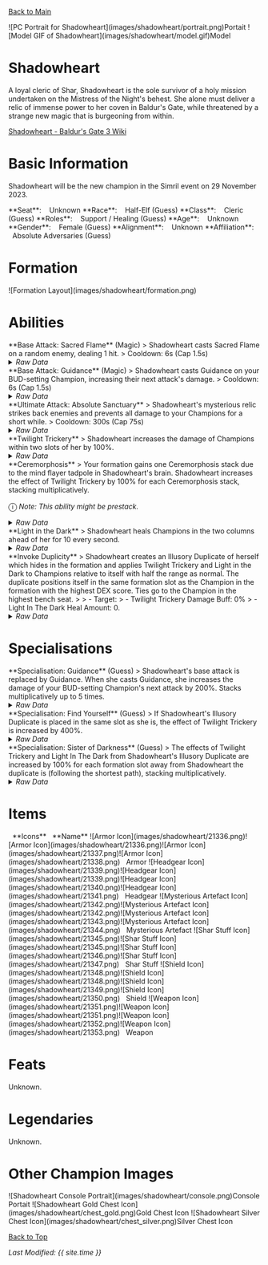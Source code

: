 [Back to Main](index.md)

<span class="championPortraitsRow">
    <span class="championPortraitsImage">
        ![PC Portrait for Shadowheart](images/shadowheart/portrait.png)Portait
    </span>
    <span class="championPortraitsImage">
        ![Model GIF of Shadowheart](images/shadowheart/model.gif)Model
    </span>
</span>

# Shadowheart

A loyal cleric of Shar, Shadowheart is the sole survivor of a holy mission undertaken on the Mistress of the Night's behest. She alone must deliver a relic of immense power to her coven in Baldur's Gate, while threatened by a strange new magic that is burgeoning from within.

[Shadowheart - Baldur's Gate 3 Wiki](https://bg3.wiki/wiki/Shadowheart)

# Basic Information

Shadowheart will be the new champion in the Simril event on 29 November 2023.

<span class="champStatsTableColumn">
    <span class="champStatsTableRow">
        <span class="champStatsTableInfoHeader">
            <span style="margin-right:4px;">**Seat**:</span>
        </span>
        <span class="champStatsTableInfoSmall">
            <span style="margin-left:8px;">Unknown</span>
        </span>
    </span>
    <span class="champStatsTableRow">
        <span class="champStatsTableInfoHeader">
            <span style="margin-right:4px;">**Race**:</span>
        </span>
        <span class="champStatsTableInfoSmall">
            <span style="margin-left:8px;">Half-Elf (Guess)</span>
        </span>
    </span>
    <span class="champStatsTableRow">
        <span class="champStatsTableInfoHeader">
            <span style="margin-right:4px;">**Class**:</span>
        </span>
        <span class="champStatsTableInfoSmall">
            <span style="margin-left:8px;">Cleric (Guess)</span>
        </span>
    </span>
    <span class="champStatsTableRow">
        <span class="champStatsTableInfoHeader">
            <span style="margin-right:4px;">**Roles**:</span>
        </span>
        <span class="champStatsTableInfoSmall">
            <span style="margin-left:8px;">Support / Healing (Guess)</span>
        </span>
    </span>
    <span class="champStatsTableRow">
        <span class="champStatsTableInfoHeader">
            <span style="margin-right:4px;">**Age**:</span>
        </span>
        <span class="champStatsTableInfoSmall">
            <span style="margin-left:8px;">Unknown</span>
        </span>
    </span>
    <span class="champStatsTableRow">
        <span class="champStatsTableInfoHeader">
            <span style="margin-right:4px;">**Gender**:</span>
        </span>
        <span class="champStatsTableInfoSmall">
            <span style="margin-left:8px;">Female (Guess)</span>
        </span>
    </span>
    <span class="champStatsTableRow">
        <span class="champStatsTableInfoHeader">
            <span style="margin-right:4px;">**Alignment**:</span>
        </span>
        <span class="champStatsTableInfoSmall">
            <span style="margin-left:8px;">Unknown</span>
        </span>
    </span>
    <span class="champStatsTableRow">
        <span class="champStatsTableInfoHeader">
            <span style="margin-right:4px;">**Affiliation**:</span>
        </span>
        <span class="champStatsTableInfoSmall">
            <span style="margin-left:8px;">Absolute Adversaries (Guess)</span>
        </span>
    </span>
</span>

# Formation

<span class="formationBorder">
    ![Formation Layout](images/shadowheart/formation.png)
</span>

# Abilities

<div markdown="1" class="abilityBorder"><div markdown="1" class="abilityBorderInner">
**Base Attack: Sacred Flame** (Magic)
> Shadowheart casts Sacred Flame on a random enemy, dealing 1 hit.  
> Cooldown: 6s (Cap 1.5s)
<details><summary><em>Raw Data</em></summary>
<p>
<pre>
{
    "description": "Shadowheart casts Sacred Flame on a random enemy, dealing 1 hit.",
    "long_description": "",
    "damage_modifier": 1,
    "damage_types": ["magic"],
    "graphic_id": 0,
    "target": "random",
    "aoe_radius": 0,
    "tags": ["ranged"],
    "num_targets": 1,
    "animations": [{
        "projectile_details": {
            "projectile_hit_graphic_id": 21569,
            "projectile_speed": 10000,
            "hash": "220b7624ef8bba01663706bfc0b44e70"
        },
        "hit_sound": 133,
        "shoot_sound": 164,
        "type": "ranged_attack",
        "projectile": "pd_generic_projectile",
        "shoot_frame": 10
    }],
    "name": "Sacred Flame",
    "cooldown": 6,
    "id": 701
}
</pre>
</p>
</details>
</div></div>
<div markdown="1" class="abilityBorder"><div markdown="1" class="abilityBorderInner">
**Base Attack: Guidance** (Magic)
> Shadowheart casts Guidance on your BUD-setting Champion, increasing their next attack's damage.  
> Cooldown: 6s (Cap 1.5s)
<details><summary><em>Raw Data</em></summary>
<p>
<pre>
{
    "description": "Shadowheart casts Guidance on your BUD-setting Champion, increasing their next attack's damage.",
    "long_description": "",
    "damage_modifier": 1,
    "damage_types": ["magic"],
    "graphic_id": 0,
    "target": "none",
    "aoe_radius": 0,
    "tags": ["ranged"],
    "num_targets": 0,
    "animations": [{
        "no_cooldown_display": false,
        "no_jump": true,
        "animation_sequence_name": "attack_b",
        "type": "melee_attack",
        "no_damage_display": true
    }],
    "name": "Guidance",
    "cooldown": 6,
    "id": 702
}
</pre>
</p>
</details>
</div></div>

<div markdown="1" class="abilityBorder"><div markdown="1" class="abilityBorderInner">
**Ultimate Attack: Absolute Sanctuary**
> Shadowheart's mysterious relic strikes back enemies and prevents all damage to your Champions for a short while.  
> Cooldown: 300s (Cap 75s)
<details><summary><em>Raw Data</em></summary>
<p>
<pre>
{
    "description": "Shadowheart's mysterious relic prevents all damage for a short while.",
    "long_description": "Shadowheart's mysterious relic strikes back enemies and prevents all damage to your Champions for a short while.",
    "damage_modifier": 1,
    "damage_types": ["magic"],
    "graphic_id": 21370,
    "target": "all",
    "aoe_radius": 0,
    "tags": [
        "ranged",
        "ultimate"
    ],
    "num_targets": 0,
    "animations": [{
        "ultimate": "shadowheart",
        "type": "ultimate_attack"
    }],
    "name": "Absolute Sanctuary",
    "cooldown": 300,
    "id": 703
}
</pre>
</p>
</details>
</div></div>

<div markdown="1" class="abilityBorder"><div markdown="1" class="abilityBorderInner">
**Twilight Trickery**
> Shadowheart increases the damage of Champions within two slots of her by 100%.
<details><summary><em>Raw Data</em></summary>
<p>
<pre>
{
    "effect_keys": [{
        "effect_string": "hero_dps_multiplier_mult,100",
        "targets": [{
            "distance": 2,
            "type": "distance"
        }]
    }],
    "requirements": "",
    "description": {"desc": "Shadowheart increases the damage of Champions within two slots of her by $(amount)%."},
    "id": 1754,
    "flavour_text": "",
    "graphic_id": 21366,
    "properties": {
        "is_formation_ability": true,
        "owner_use_outgoing_description": false
    }
}
</pre>
</p>
</details>
</div></div>

<div markdown="1" class="abilityBorder"><div markdown="1" class="abilityBorderInner">
**Ceremorphosis**
> Your formation gains one Ceremorphosis stack due to the mind flayer tadpole in Shadowheart's brain. Shadowheart increases the effect of Twilight Trickery by 100% for each Ceremorphosis stack, stacking multiplicatively.

<span style="font-size:1.2em;">ⓘ</span> *Note: This ability might be prestack.*
<details><summary><em>Raw Data</em></summary>
<p>
<pre>
{
    "effect_keys": [
        {"effect_string": "pre_stack_amount,100"},
        {
            "amount_expr": "upgrade_amount(13276,0)",
            "stack_title": "Total Ceremorphosis Stacks",
            "amount_updated_listeners": ["slot_changed"],
            "stacks_multiply": true,
            "total_title": "Total Bonus",
            "off_when_benched": true,
            "show_bonus": true,
            "amount_func": "mult",
            "stack_func": "per_ceremorphosis_stacks",
            "effect_string": "buff_upgrade,0,13275",
            "desc_forced_order": 2
        },
        {
            "stack_title": "Shadowheart Ceremorphosis Stacks",
            "manual_stacking": true,
            "stacks_multiply": false,
            "off_when_benched": true,
            "outgoing_buffs": false,
            "effect_string": "shadowheart_ceremorphosis_stacks,1",
            "show_stacks": true,
            "desc_forced_order": 1
        }
    ],
    "requirements": "",
    "description": {"desc": "Your formation gains one Ceremorphosis stack due to the mind flayer tadpole in Shadowheart's brain. Shadowheart increases the effect of Twilight Trickery by $(amount)% for each Ceremorphosis stack, stacking multiplicatively."},
    "id": 1755,
    "flavour_text": "",
    "graphic_id": 21363,
    "properties": {
        "indexed_effect_properties": true,
        "retain_on_slot_changed": true,
        "is_formation_ability": true,
        "default_bonus_index": 0,
        "owner_use_outgoing_description": true,
        "per_effect_index_bonuses": true
    }
}
</pre>
</p>
</details>
</div></div>

<div markdown="1" class="abilityBorder"><div markdown="1" class="abilityBorderInner">
**Light in the Dark**
> Shadowheart heals Champions in the two columns ahead of her for 10 every second.
<details><summary><em>Raw Data</em></summary>
<p>
<pre>
{
    "effect_keys": [{
        "effect_string": "heal,10",
        "targets": ["next_two_col"]
    }],
    "requirements": "",
    "description": {"desc": "Shadowheart heals Champions in the two columns ahead of her for $(amount) every second."},
    "id": 1756,
    "flavour_text": "",
    "graphic_id": 21365,
    "properties": {
        "is_formation_ability": true,
        "owner_use_outgoing_description": false
    }
}
</pre>
</p>
</details>
</div></div>

<div markdown="1" class="abilityBorder"><div markdown="1" class="abilityBorderInner">
**Invoke Duplicity**
> Shadowheart creates an Illusory Duplicate of herself which hides in the formation and applies Twilight Trickery and Light in the Dark to Champions relative to itself with half the range as normal. The duplicate positions itself in the same formation slot as the Champion in the formation with the highest DEX score. Ties go to the Champion in the highest bench seat.
>  
> - Target:
> - Twilight Trickery Damage Buff: 0%
> - Light In The Dark Heal Amount: 0.
<details><summary><em>Raw Data</em></summary>
<p>
<pre>
{
    "effect_keys": [
        {
            "off_when_benched": true,
            "effect_string": "shadowheart_invoke_duplicity",
            "targets": ["self_slot"],
            "skip_effect_key_desc": true
        },
        {
            "amount_expr": "upgrade_amount(13275,0)",
            "off_when_benched": true,
            "use_computed_amount_for_description": true,
            "effect_string": "hero_dps_multiplier_mult,0",
            "override_key_desc": "Twilight Trickery - Increases the damage of $target by $amount%",
            "targets": [{
                "distance": 1,
                "type": "distance"
            }]
        },
        {
            "amount_expr": "upgrade_amount(13277,0)",
            "off_when_benched": true,
            "use_computed_amount_for_description": true,
            "effect_string": "heal,0",
            "override_key_desc": "Light In The Dark - Heals $target for $amount every second",
            "targets": ["next_col"]
        }
    ],
    "requirements": "",
    "description": {
        "post": {"conditions": [{
            "condition": "not static_desc",
            "desc": "^^Target: $shadowheart_illusory_duplicate_target^Twilight Trickery Damage Buff: $amount___2%^Light In The Dark Heal Amount: $amount___3"
        }]},
        "desc": "Shadowheart creates an Illusory Duplicate of herself which hides in the formation and applies Twilight Trickery and Light in the Dark to Champions relative to itself with half the range as normal. The duplicate positions itself in the same formation slot as the Champion in the formation with the highest DEX score. Ties go to the Champion in the highest bench seat."
    },
    "id": 1757,
    "flavour_text": "",
    "graphic_id": 21364,
    "properties": {
        "is_positional_ability": true,
        "indexed_effect_properties": true,
        "is_formation_ability": true,
        "use_owner_override": true,
        "owner_use_outgoing_description": false,
        "per_effect_index_bonuses": true
    }
}
</pre>
</p>
</details>
</div></div>

# Specialisations

<div markdown="1" class="abilityBorder"><div markdown="1" class="abilityBorderInner">
**Specialisation: Guidance** (Guess)
> Shadowheart's base attack is replaced by Guidance. When she casts Guidance, she increases the damage of your BUD-setting Champion's next attack by 200%. Stacks multiplicatively up to 5 times.
<details><summary><em>Raw Data</em></summary>
<p>
<pre>
{
    "effect_keys": [
        {
            "stack_title": "Guidance Stacks",
            "stacks_multiply": true,
            "show_bonus": true,
            "effect_string": "do_nothing,200",
            "more_triggers": [{
                "action": {"type": "reset_stacks"},
                "trigger": "on_broadcast_stacks,shadowheart_guidance_trigger"
            }],
            "max_stacks": 5,
            "stacks_on_trigger": "owner_base_attack"
        },
        {"effect_string": "change_base_attack,702"},
        {
            "amount_expr": "upgrade_amount(13279,0)",
            "off_when_benched": true,
            "active_graphic_id": 21571,
            "effect_string": "hero_dps_multiplier_mult,0",
            "active_graphic_sort": "bottom",
            "targets": ["bud_setter"]
        },
        {
            "effect_string": "broadcast_on_trigger,shadowheart_guidance_trigger,pre_target_attack",
            "targets": ["bud_setter"],
            "skip_effect_key_desc": true
        }
    ],
    "requirements": "",
    "description": {"desc": "Shadowheart's base attack is replaced by Guidance. When she casts Guidance, she increases the damage of your BUD-setting Champion's next attack by $(not_buffed amount)%. Stacks multiplicatively up to $(max_stacks) times."},
    "id": 1758,
    "flavour_text": "",
    "graphic_id": 0,
    "properties": {
        "indexed_effect_properties": true,
        "retain_on_slot_changed": true,
        "is_formation_ability": true,
        "default_bonus_index": 0,
        "owner_use_outgoing_description": true,
        "formation_circle_icon": false,
        "per_effect_index_bonuses": true
    }
}
</pre>
</p>
</details>
</div></div>

<div markdown="1" class="abilityBorder"><div markdown="1" class="abilityBorderInner">
**Specialisation: Find Yourself** (Guess)
> If Shadowheart's Illusory Duplicate is placed in the same slot as she is, the effect of Twilight Trickery is increased by 400%.
<details><summary><em>Raw Data</em></summary>
<p>
<pre>
{
    "effect_keys": [{"effect_string": "buff_upgrade,400,13275"}],
    "requirements": [{"requirement": "shadowheart_is_duplicity_target"}],
    "description": {"desc": "If Shadowheart's Illusory Duplicate is placed in the same slot as she is, the effect of Twilight Trickery is increased by $(amount)%."},
    "id": 1759,
    "flavour_text": "",
    "graphic_id": 0,
    "properties": {
        "is_formation_ability": true,
        "owner_use_outgoing_description": true,
        "formation_circle_icon": false
    }
}
</pre>
</p>
</details>
</div></div>

<div markdown="1" class="abilityBorder"><div markdown="1" class="abilityBorderInner">
**Specialisation: Sister of Darkness** (Guess)
> The effects of Twilight Trickery and Light In The Dark from Shadowheart's Illusory Duplicate are increased by 100% for each formation slot away from Shadowheart the duplicate is (following the shortest path), stacking multiplicatively.
<details><summary><em>Raw Data</em></summary>
<p>
<pre>
{
    "effect_keys": [{
        "amount_updated_listeners": [
            "slot_changed",
            "ability_score_changed"
        ],
        "stacks_multiply": true,
        "show_bonus": true,
        "amount_func": "mult",
        "stack_func": "shadowheart_invoke_duplicity_dist",
        "effect_string": "buff_upgrade,100,13278"
    }],
    "requirements": "",
    "description": {"desc": "The effects of Twilight Trickery and Light In The Dark from Shadowheart's Illusory Duplicate are increased by $(not_buffed amount)% for each formation slot away from Shadowheart the duplicate is (following the shortest path), stacking multiplicatively."},
    "id": 1760,
    "flavour_text": "",
    "graphic_id": 0,
    "properties": {
        "is_formation_ability": true,
        "owner_use_outgoing_description": true,
        "formation_circle_icon": false
    }
}
</pre>
</p>
</details>
</div></div>

# Items

<span class="itemTableColumn">
    <span class="itemTableRowHeader">
        <span class="itemTableIcon" style="align-items:center;">
            <span style="margin-left:8px;">**Icons**</span>
        </span>
        <span class="itemTableNameSmall">
            <span style="margin-left: 8px;">**Name**</span>
        </span>
    </span>
    <span class="itemTableRow">
        <span class="itemTableIcon" style="align-items:center;">
            <span class="itemTableIcon1">![Armor Icon](images/shadowheart/21336.png)</span><span class="itemTableIcon2">![Armor Icon](images/shadowheart/21336.png)</span><span class="itemTableIcon3">![Armor Icon](images/shadowheart/21337.png)</span><span class="itemTableIcon4">![Armor Icon](images/shadowheart/21338.png)</span>
        </span>
        <span class="itemTableNameSmall">
            <span style="margin-left: 8px;">Armor</span>
        </span>
    </span>
    <span class="itemTableRow">
        <span class="itemTableIcon" style="align-items:center;">
            <span class="itemTableIcon1">![Headgear Icon](images/shadowheart/21339.png)</span><span class="itemTableIcon2">![Headgear Icon](images/shadowheart/21339.png)</span><span class="itemTableIcon3">![Headgear Icon](images/shadowheart/21340.png)</span><span class="itemTableIcon4">![Headgear Icon](images/shadowheart/21341.png)</span>
        </span>
        <span class="itemTableNameSmall">
            <span style="margin-left: 8px;">Headgear</span>
        </span>
    </span>
    <span class="itemTableRow">
        <span class="itemTableIcon" style="align-items:center;">
            <span class="itemTableIcon1">![Mysterious Artefact Icon](images/shadowheart/21342.png)</span><span class="itemTableIcon2">![Mysterious Artefact Icon](images/shadowheart/21342.png)</span><span class="itemTableIcon3">![Mysterious Artefact Icon](images/shadowheart/21343.png)</span><span class="itemTableIcon4">![Mysterious Artefact Icon](images/shadowheart/21344.png)</span>
        </span>
        <span class="itemTableNameSmall">
            <span style="margin-left: 8px;">Mysterious Artefact</span>
        </span>
    </span>
    <span class="itemTableRow">
        <span class="itemTableIcon" style="align-items:center;">
            <span class="itemTableIcon1">![Shar Stuff Icon](images/shadowheart/21345.png)</span><span class="itemTableIcon2">![Shar Stuff Icon](images/shadowheart/21345.png)</span><span class="itemTableIcon3">![Shar Stuff Icon](images/shadowheart/21346.png)</span><span class="itemTableIcon4">![Shar Stuff Icon](images/shadowheart/21347.png)</span>
        </span>
        <span class="itemTableNameSmall">
            <span style="margin-left: 8px;">Shar Stuff</span>
        </span>
    </span>
    <span class="itemTableRow">
        <span class="itemTableIcon" style="align-items:center;">
            <span class="itemTableIcon1">![Shield Icon](images/shadowheart/21348.png)</span><span class="itemTableIcon2">![Shield Icon](images/shadowheart/21348.png)</span><span class="itemTableIcon3">![Shield Icon](images/shadowheart/21349.png)</span><span class="itemTableIcon4">![Shield Icon](images/shadowheart/21350.png)</span>
        </span>
        <span class="itemTableNameSmall">
            <span style="margin-left: 8px;">Shield</span>
        </span>
    </span>
    <span class="itemTableRow">
        <span class="itemTableIcon" style="align-items:center;">
            <span class="itemTableIcon1">![Weapon Icon](images/shadowheart/21351.png)</span><span class="itemTableIcon2">![Weapon Icon](images/shadowheart/21351.png)</span><span class="itemTableIcon3">![Weapon Icon](images/shadowheart/21352.png)</span><span class="itemTableIcon4">![Weapon Icon](images/shadowheart/21353.png)</span>
        </span>
        <span class="itemTableNameSmall">
            <span style="margin-left: 8px;">Weapon</span>
        </span>
    </span>
</span>

# Feats

Unknown.

# Legendaries

Unknown.

# Other Champion Images

<span class="championImagesColumn">
    <span class="championImagesRow">
        <span class="championImagesPortrait">
            ![Shadowheart Console Portrait](images/shadowheart/console.png)Console Portait
        </span>
    </span>
    <span class="championImagesRow">
        <span class="championImagesChests">
            ![Shadowheart Gold Chest Icon](images/shadowheart/chest_gold.png)Gold Chest Icon
        </span>
        <span class="championImagesChests">
            ![Shadowheart Silver Chest Icon](images/shadowheart/chest_silver.png)Silver Chest Icon
        </span>
    </span>
</span>

[Back to Top](#top)

*Last Modified: {{ site.time }}*